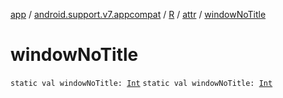 [app](../../../index.md) / [android.support.v7.appcompat](../../index.md) / [R](../index.md) / [attr](index.md) / [windowNoTitle](./window-no-title.md)

# windowNoTitle

`static val windowNoTitle: `[`Int`](https://kotlinlang.org/api/latest/jvm/stdlib/kotlin/-int/index.html)
`static val windowNoTitle: `[`Int`](https://kotlinlang.org/api/latest/jvm/stdlib/kotlin/-int/index.html)
